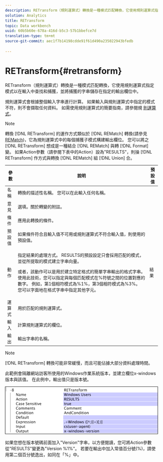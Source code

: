 ```yaml
---
description: RETransform（規則運算式）轉換是一種模式匹配轉換，它使用規則運算式指定模式以在輸入中查找和捕獲，並將捕獲的字串儲存在指定的輸出欄位中。
solution: Analytics
title: RETransform
topic: Data workbench
uuid: 60b5b60e-678a-416d-b5c3-57b1bbefce7d
translation-type: tm+mt
source-git-commit: aec1f7b14198cdde91f61d490a235022943bfedb

---
```



# RETransform{#retransform}

RETransform（規則運算式）轉換是一種模式匹配轉換，它使用規則運算式指定模式以在輸入中查找和捕獲，並將捕獲的字串儲存在指定的輸出欄位中。

規則運算式會根據整個輸入字串進行計算。 如果輸入與規則運算式中指定的模式不符，則不會擷取任何資料。 如需使用規則運算式的簡要指南，請參閱規 [則運算式](../../../../../home/c-dataset-const-proc/c-reg-exp.md#concept-070077baa419475094ef0469e92c5b9c)。

>[!NOTE]
>
>轉換 [!DNL RETransform] 的運作方式類似於 [!DNL REMatch] 轉換(請參見 [REMatch](../../../../../home/c-dataset-const-proc/c-data-trans/c-transf-types/c-standard-transf/c-rematch.md#concept-7f0b1caad1df46aabef4448f88261a8e))，它為規則運算式中的每個捕獲子模式構建輸出欄位。 您可以將之 [!DNL RETransform] 想成是一種結合 [!DNL REMatch] 與轉 [!DNL Format] 變。 如果Action參數（請參閱下表中的Action）設為&quot;RESULTS&quot;，則操 [!DNL RETransform] 作方式與轉換 [!DNL REMatch] 組 [!DNL Union] 合。

<table id="table_51B7342E6A5E4E31913BD0F6A6ACC424"> 
 <thead> 
  <tr> 
   <th colname="col1" class="entry"> 參數 </th> 
   <th colname="col2" class="entry"> 說明 </th> 
   <th colname="col3" class="entry"> 預設值 </th> 
  </tr> 
 </thead>
 <tbody> 
  <tr> 
   <td colname="col1"> 名稱 </td> 
   <td colname="col2"> 轉換的描述性名稱。 您可以在此輸入任何名稱。 </td> 
   <td colname="col3"></td> 
  </tr> 
  <tr> 
   <td colname="col1"> 意見 </td> 
   <td colname="col2"> 選填。關於轉變的附註。 </td> 
   <td colname="col3"></td> 
  </tr> 
  <tr> 
   <td colname="col1"> 條件 </td> 
   <td colname="col2"> 應用此轉換的條件。 </td> 
   <td colname="col3"></td> 
  </tr> 
  <tr> 
   <td colname="col1"> 預設值 </td> 
   <td colname="col2"> 如果條件符合且輸入值不可用或規則運算式不符合輸入值，則使用的預設值。 </td> 
   <td colname="col3"></td> 
  </tr> 
  <tr> 
   <td colname="col1"> 動作 </td> 
   <td colname="col2"> <p>指定結果的處理方式。 RESULTS的預設設定只會採用匹配的模式，並從所提取的模式建立字串向量。 </p> <p> 或者，該動作可以是用於建立特定格式的簡單字串輸出的格式字串。 使用此技術，您可以指定與每個匹配模式在%符號之間的位置對應的數字。 例如，第1個相符模式為%1%，第3個相符模式為%3%。 您可以字面地在格式字串中指定其他字元。 </p> </td> 
   <td colname="col3"> 結果 </td> 
  </tr> 
  <tr> 
   <td colname="col1"> 運算式 </td> 
   <td colname="col2"> 用於匹配的規則運算式。 </td> 
   <td colname="col3"></td> 
  </tr> 
  <tr> 
   <td colname="col1"> 輸入 </td> 
   <td colname="col2"> 計算規則運算式的欄位。 </td> 
   <td colname="col3"></td> 
  </tr> 
  <tr> 
   <td colname="col1"> 輸出 </td> 
   <td colname="col2"> 輸出字串的名稱。 </td> 
   <td colname="col3"></td> 
  </tr> 
 </tbody> 
</table>

>[!NOTE]
>
>[!DNL RETransform] 轉換可能非常緩慢，而且可能佔據大部分資料處理時間。

此範例會隔離網站訪客所使用的Windows作業系統版本，並建立欄位x-windows版本與該值。 在此例中，輸出值只是版本號。

![](assets/cfg_TransformationType_RegularExpression.png)

如果您想在版本號碼前面加入&quot;Version&quot;字串，以方便閱讀，您可將Action參數從&quot;RESULTS&quot;變更為&quot;Version %1%&quot;。 若要在輸出中加入常值百分號(%)，請使用第二個百分號逸出，如同在「%」中。
